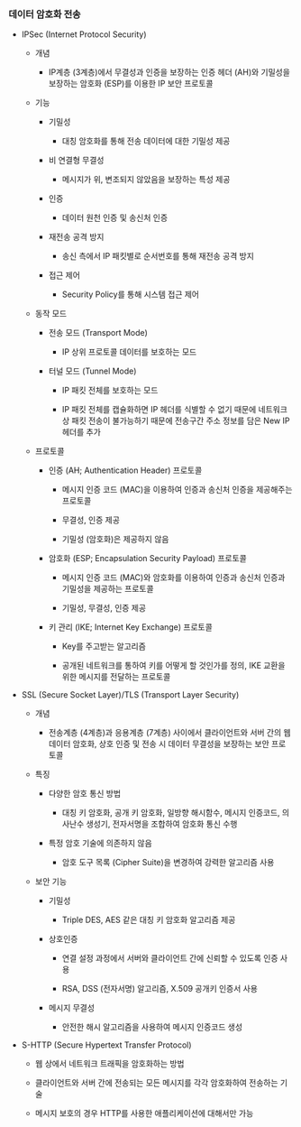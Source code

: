 ### 데이터 암호화 전송

- IPSec (Internet Protocol Security)
  
  - 개념
    
    - IP계층 (3계층)에서 무결성과 인증을 보장하는 인증 헤더 (AH)와 기밀성을 보장하는 암호화 (ESP)를 이용한 IP 보안 프로토콜
  
  - 기능
    
    - 기밀성
      
      - 대칭 암호화를 통해 전송 데이터에 대한 기밀성 제공
    
    - 비 연결형 무결성
      
      - 메시지가 위, 변조되지 않았음을 보장하는 특성 제공
    
    - 인증
      
      - 데이터 원천 인증 및 송신처 인증
    
    - 재전송 공격 방지
      
      - 송신 측에서 IP 패킷별로 순서번호를 통해 재전송 공격 방지
    
    - 접근 제어
      
      - Security Policy를 통해 시스템 접근 제어
  
  - 동작 모드
    
    - 전송 모드 (Transport Mode)
      
      - IP 상위 프로토콜 데이터를 보호하는 모드
    
    - 터널 모드 (Tunnel Mode)
      
      - IP 패킷 전체를 보호하는 모드
      
      - IP 패킷 전체를 캡슐화하면 IP 헤더를 식별할 수 없기 때문에 네트워크 상 패킷 전송이 불가능하기 때문에 전송구간 주소 정보를 담은 New IP 헤더를 추가
  
  - 프로토콜
    
    - 인증 (AH; Authentication Header) 프로토콜
      
      - 메시지 인증 코드 (MAC)을 이용하여 인증과 송신처 인증을 제공해주는 프로토콜
      
      - 무결성, 인증 제공
      
      - 기밀성 (암호화)은 제공하지 않음
    
    - 암호화 (ESP; Encapsulation Security Payload) 프로토콜
      
      - 메시지 인증 코드 (MAC)와 암호화를 이용하여 인증과 송신처 인증과 기밀성을 제공하는 프로토콜
      
      - 기밀성, 무결성, 인증 제공
    
    - 키 관리 (IKE; Internet Key Exchange) 프로토콜
      
      - Key를 주고받는 알고리즘
      
      - 공개된 네트워크를 통하여 키를 어떻게 할 것인가를 정의, IKE 교환을 위한 메시지를 전달하는 프로토콜

- SSL (Secure Socket Layer)/TLS (Transport Layer Security)
  
  - 개념
    
    - 전송계층 (4계층)과 응용계층 (7계층) 사이에서 클라이언트와 서버 간의 웹 데이터 암호화, 상호 인증 및 전송 시 데이터 무결성을 보장하는 보안 프로토콜
  
  - 특징
    
    - 다양한 암호 통신 방법
      
      - 대칭 키 암호화, 공개 키 암호화, 일방향 해시함수, 메시지 인증코드, 의사난수 생성기, 전자서명을 조합하여 암호화 통신 수행
    
    - 특정 암호 기술에 의존하지 않음
      
      - 암호 도구 목록 (Cipher Suite)을 변경하여 강력한 알고리즘 사용
  
  - 보안 기능
    
    - 기밀성
      
      - Triple DES, AES 같은 대칭 키 암호화 알고리즘 제공
    
    - 상호인증
      
      - 연결 설정 과정에서 서버와 클라이언트 간에 신뢰할 수 있도록 인증 사용
      
      - RSA, DSS (전자서명) 알고리즘, X.509 공개키 인증서 사용
    
    - 메시지 무결성
      
      - 안전한 해시 알고리즘을 사용하여 메시지 인증코드 생성

- S-HTTP (Secure Hypertext Transfer Protocol)
  
  - 웹 상에서 네트워크 트래픽을 암호화하는 방법
  
  - 클라이언트와 서버 간에 전송되는 모든 메시지를 각각 암호화하여 전송하는 기술
  
  - 메시지 보호의 경우 HTTP를 사용한 애플리케이션에 대해서만 가능